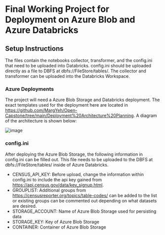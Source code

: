 # Final Working Project for Deployment on Azure Blob and Azure Databricks

## Setup Instructions
The files contain the notebooks collector, transformer, and the config.ini that need to be uploaded into Databricks. config.ini should be uploaded directly as a file to DBFS at dbfs://FileStore/tables/. The collector and transformer can be uploaded into the Databricks Workspace.

### Azure Deployments
The project will need a Azure Blob Storage and Databricks deployment. The exact templates used for the deployment here are located in https://github.com/MargYeh/Open-Capstone/tree/main/Deployment%20Architecture%20Planning. 
A diagram of the architecture is shown below:

![image](https://github.com/user-attachments/assets/2542b11f-b43f-4500-9d15-ab99b501dde9)

### config.ini
After deploying the Azure Blob Storage, the following information in config.ini can be filled out. This file needs to be uploaded to the DBFS at dbfs://FileStore/tables/ inside of Azure Databricks.
- CENSUS_API_KEY: Before upload, change the information within config.ini to include the api key gained from https://api.census.gov/data/key_signup.html.
- GROUPLIST: Additional groups from https://censusreporter.org/topics/table-codes/ can be added to the list or existing groups can be commented out depending on what datasets are desired.
- STORAGE_ACCOUNT: Name of Azure Blob Storage used for persisting data
- STORAGE_KEY: Key of Azure Blob Storage
- CONTAINER: Container of Azure Blob Storage

